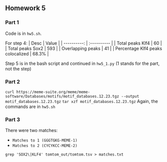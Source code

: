 ## Homework 5

### Part 1
Code is in `hw5.sh`. 

For step 4:
| Desc        | Value       |
| ----------: | :---------- |
| Total peaks Klf4 | 60       |
| Total peaks Sox2   | 593        |
| Overlapping peaks   | 41        |
| Percentage Klf4 peaks colocalized  | 68.3\%  |

Step 5 is in the bash script and continued in `hw5_1.py` (1 stands for the part, not the step)

### Part 2 
`curl https://meme-suite.org/meme/meme-software/Databases/motifs/motif_databases.12.23.tgz --output motif_databases.12.23.tgz`
`tar xzf motif_databases.12.23.tgz`
Again, the commands are in `hw5.sh`

### Part 3
There were two matches:
- `Matches to 1 (GGGTGKG-MEME-1)`
- `Matches to 2 (CYCYKCC-MEME-2)`

`grep 'SOX2\|KLF4' tomtom_out/tomtom.tsv > matches.txt`